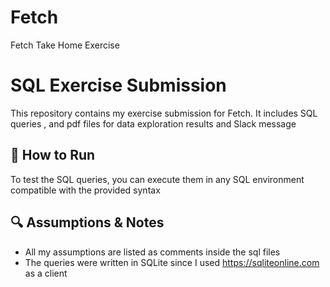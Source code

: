 # Fetch
Fetch Take Home Exercise

# SQL Exercise Submission  

This repository contains my exercise submission for Fetch. It includes SQL queries , and pdf files for data exploration results and Slack message

## 🚀 How to Run  
To test the SQL queries, you can execute them in any SQL environment compatible with the provided syntax 

## 🔍 Assumptions & Notes  
- All my assumptions are listed as comments inside the sql files
- The queries were written in SQLite since I used https://sqliteonline.com as a client

